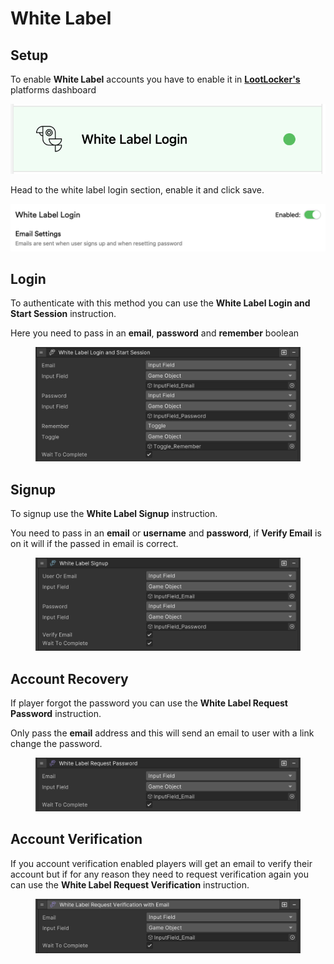 # White Label

## Setup

To enable **White Label** accounts you have to enable it in [**LootLocker's**](https://console.lootlocker.com/settings/platforms/guest) platforms dashboard

![](<../../../.gitbook/assets/image (3).png>)

Head to the white label login section, enable it and click save.

![](<../../../.gitbook/assets/image (43).png>)

## Login

To authenticate with this method you can use the **White Label Login and Start Session** instruction.

Here you need to pass in an **email**, **password** and **remember** boolean

<figure><img src="../../../.gitbook/assets/image (50).png" alt=""><figcaption></figcaption></figure>

## Signup

To signup use the **White Label Signup** instruction.

You need to pass in an **email** or **username** and **password**, if **Verify Email** is on it will if the passed in email is correct.

<figure><img src="../../../.gitbook/assets/image (80).png" alt=""><figcaption></figcaption></figure>

## Account Recovery

If player forgot the password you can use the **White Label Request Password** instruction.

Only pass the **email** address and this will send an email to user with a link change the password.

<figure><img src="../../../.gitbook/assets/image (73).png" alt=""><figcaption></figcaption></figure>

## Account Verification

If you account verification enabled players will get an email to verify their account but if for any reason they need to request verification again you can use the **White Label Request Verification** instruction.

<figure><img src="../../../.gitbook/assets/image (62).png" alt=""><figcaption></figcaption></figure>
